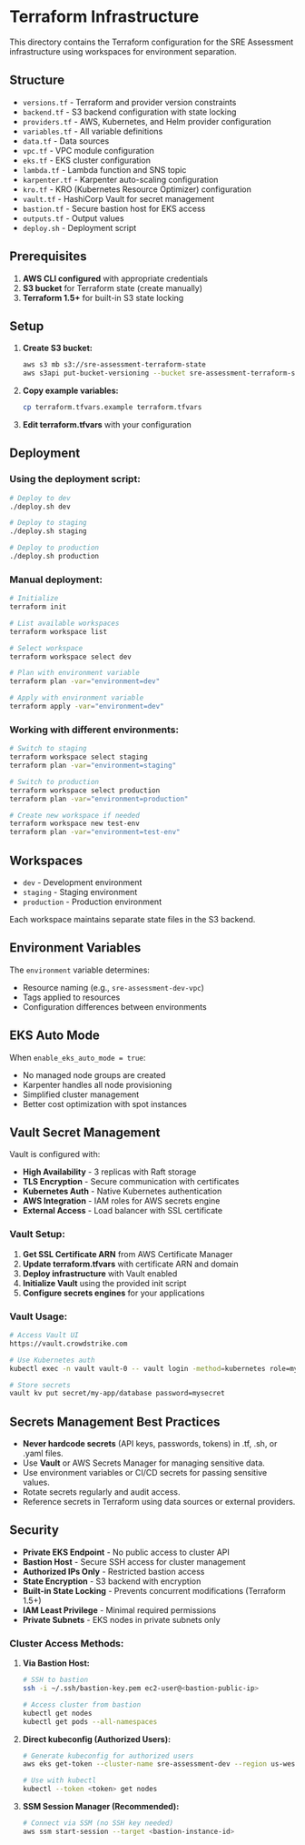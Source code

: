 # Terraform Infrastructure

This directory contains the Terraform configuration for the SRE Assessment infrastructure using workspaces for environment separation.

## Structure

- `versions.tf` - Terraform and provider version constraints
- `backend.tf` - S3 backend configuration with state locking
- `providers.tf` - AWS, Kubernetes, and Helm provider configuration
- `variables.tf` - All variable definitions
- `data.tf` - Data sources
- `vpc.tf` - VPC module configuration
- `eks.tf` - EKS cluster configuration
- `lambda.tf` - Lambda function and SNS topic
- `karpenter.tf` - Karpenter auto-scaling configuration
- `kro.tf` - KRO (Kubernetes Resource Optimizer) configuration
- `vault.tf` - HashiCorp Vault for secret management
- `bastion.tf` - Secure bastion host for EKS access
- `outputs.tf` - Output values
- `deploy.sh` - Deployment script

## Prerequisites

1. **AWS CLI configured** with appropriate credentials
2. **S3 bucket** for Terraform state (create manually)
3. **Terraform 1.5+** for built-in S3 state locking

## Setup

1. **Create S3 bucket:**
   ```bash
   aws s3 mb s3://sre-assessment-terraform-state
   aws s3api put-bucket-versioning --bucket sre-assessment-terraform-state --versioning-configuration Status=Enabled
   ```

2. **Copy example variables:**
   ```bash
   cp terraform.tfvars.example terraform.tfvars
   ```

3. **Edit terraform.tfvars** with your configuration

## Deployment

### Using the deployment script:
```bash
# Deploy to dev
./deploy.sh dev

# Deploy to staging
./deploy.sh staging

# Deploy to production
./deploy.sh production
```

### Manual deployment:
```bash
# Initialize
terraform init

# List available workspaces
terraform workspace list

# Select workspace
terraform workspace select dev

# Plan with environment variable
terraform plan -var="environment=dev"

# Apply with environment variable
terraform apply -var="environment=dev"
```

### Working with different environments:
```bash
# Switch to staging
terraform workspace select staging
terraform plan -var="environment=staging"

# Switch to production
terraform workspace select production
terraform plan -var="environment=production"

# Create new workspace if needed
terraform workspace new test-env
terraform plan -var="environment=test-env"
```

## Workspaces

- `dev` - Development environment
- `staging` - Staging environment  
- `production` - Production environment

Each workspace maintains separate state files in the S3 backend.

## Environment Variables

The `environment` variable determines:
- Resource naming (e.g., `sre-assessment-dev-vpc`)
- Tags applied to resources
- Configuration differences between environments

## EKS Auto Mode

When `enable_eks_auto_mode = true`:
- No managed node groups are created
- Karpenter handles all node provisioning
- Simplified cluster management
- Better cost optimization with spot instances

## Vault Secret Management

Vault is configured with:
- **High Availability** - 3 replicas with Raft storage
- **TLS Encryption** - Secure communication with certificates
- **Kubernetes Auth** - Native Kubernetes authentication
- **AWS Integration** - IAM roles for AWS secrets engine
- **External Access** - Load balancer with SSL certificate

### Vault Setup:
1. **Get SSL Certificate ARN** from AWS Certificate Manager
2. **Update terraform.tfvars** with certificate ARN and domain
3. **Deploy infrastructure** with Vault enabled
4. **Initialize Vault** using the provided init script
5. **Configure secrets engines** for your applications

### Vault Usage:
```bash
# Access Vault UI
https://vault.crowdstrike.com

# Use Kubernetes auth
kubectl exec -n vault vault-0 -- vault login -method=kubernetes role=my-app

# Store secrets
vault kv put secret/my-app/database password=mysecret
```

## Secrets Management Best Practices

- **Never hardcode secrets** (API keys, passwords, tokens) in .tf, .sh, or .yaml files.
- Use **Vault** or AWS Secrets Manager for managing sensitive data.
- Use environment variables or CI/CD secrets for passing sensitive values.
- Rotate secrets regularly and audit access.
- Reference secrets in Terraform using data sources or external providers.

## Security

- **Private EKS Endpoint** - No public access to cluster API
- **Bastion Host** - Secure SSH access for cluster management
- **Authorized IPs Only** - Restricted bastion access
- **State Encryption** - S3 backend with encryption
- **Built-in State Locking** - Prevents concurrent modifications (Terraform 1.5+)
- **IAM Least Privilege** - Minimal required permissions
- **Private Subnets** - EKS nodes in private subnets only

### Cluster Access Methods:

1. **Via Bastion Host:**
   ```bash
   # SSH to bastion
   ssh -i ~/.ssh/bastion-key.pem ec2-user@<bastion-public-ip>
   
   # Access cluster from bastion
   kubectl get nodes
   kubectl get pods --all-namespaces
   ```

2. **Direct kubeconfig (Authorized Users):**
   ```bash
   # Generate kubeconfig for authorized users
   aws eks get-token --cluster-name sre-assessment-dev --region us-west-2
   
   # Use with kubectl
   kubectl --token <token> get nodes
   ```

3. **SSM Session Manager (Recommended):**
   ```bash
   # Connect via SSM (no SSH key needed)
   aws ssm start-session --target <bastion-instance-id>
   ``` 